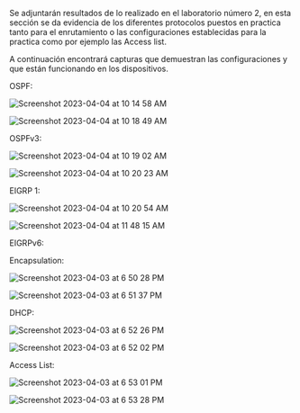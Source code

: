 Se adjuntarán resultados de lo realizado en el laboratorio número 2, en esta sección se da evidencia de los diferentes protocolos puestos en practica tanto para el enrutamiento o las configuraciones establecidas para la practica como por ejemplo las Access list.

A continuación encontrará capturas que demuestran las configuraciones y que están funcionando en los dispositivos.

OSPF: 

![Screenshot 2023-04-04 at 10 14 58 AM](https://user-images.githubusercontent.com/93276000/229838365-e8268457-74ba-4b10-85e0-0648a4c2edf3.png)

![Screenshot 2023-04-04 at 10 18 49 AM](https://user-images.githubusercontent.com/93276000/229839382-f2b28634-b3a8-47a4-8791-86a192bbdf81.png)

OSPFv3:

![Screenshot 2023-04-04 at 10 19 02 AM](https://user-images.githubusercontent.com/93276000/229839465-1ed462f0-f1c8-4966-a676-c081aebc833a.png)

![Screenshot 2023-04-04 at 10 20 23 AM](https://user-images.githubusercontent.com/93276000/229839865-0fa61659-d4e1-45ed-80d9-1429815c6f6b.png)

EIGRP 1:

![Screenshot 2023-04-04 at 10 20 54 AM](https://user-images.githubusercontent.com/93276000/229840034-2da227d0-88ac-4f68-b71c-562a2a4a2438.png)

![Screenshot 2023-04-04 at 11 48 15 AM](https://user-images.githubusercontent.com/93276000/229861408-e59e7862-efcc-42fa-9ad9-c968098e7b2c.png)


EIGRPv6:

Encapsulation:

![Screenshot 2023-04-03 at 6 50 28 PM](https://user-images.githubusercontent.com/93276000/229651202-6b14a19c-9147-4b59-bfe6-77db85c27610.png)

![Screenshot 2023-04-03 at 6 51 37 PM](https://user-images.githubusercontent.com/93276000/229651348-c0a0075d-546b-42e1-889b-69afb988b3fd.png)


DHCP:

![Screenshot 2023-04-03 at 6 52 26 PM](https://user-images.githubusercontent.com/93276000/229651446-7d413852-0839-4592-8411-df499e967d29.png)


![Screenshot 2023-04-03 at 6 52 02 PM](https://user-images.githubusercontent.com/93276000/229651407-e64688d7-94d3-4dec-b17d-b3a0b117acb6.png)

Access List:

![Screenshot 2023-04-03 at 6 53 01 PM](https://user-images.githubusercontent.com/93276000/229651514-98743a5c-b52e-4d65-9a9a-904d8cd63d73.png)

![Screenshot 2023-04-03 at 6 53 28 PM](https://user-images.githubusercontent.com/93276000/229651552-b1d9b6c3-bf1d-48d4-8fc3-b4fefeadeaf7.png)
